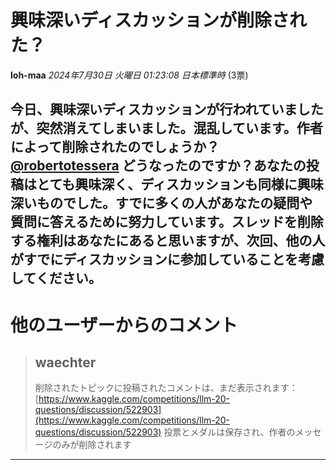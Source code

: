 # 興味深いディスカッションが削除された？
**loh-maa** *2024年7月30日 火曜日 01:23:08 日本標準時* (3票)

今日、興味深いディスカッションが行われていましたが、突然消えてしまいました。混乱しています。作者によって削除されたのでしょうか？ [@robertotessera](https://www.kaggle.com/robertotessera) どうなったのですか？あなたの投稿はとても興味深く、ディスカッションも同様に興味深いものでした。すでに多くの人があなたの疑問や質問に答えるために努力しています。スレッドを削除する権利はあなたにあると思いますが、次回、他の人がすでにディスカッションに参加していることを考慮してください。
---
 # 他のユーザーからのコメント
> ## waechter
> 
> 削除されたトピックに投稿されたコメントは、まだ表示されます：[https://www.kaggle.com/competitions/llm-20-questions/discussion/522903](https://www.kaggle.com/competitions/llm-20-questions/discussion/522903) 投票とメダルは保存され、作者のメッセージのみが削除されます
> 
> 
> 
--- 

